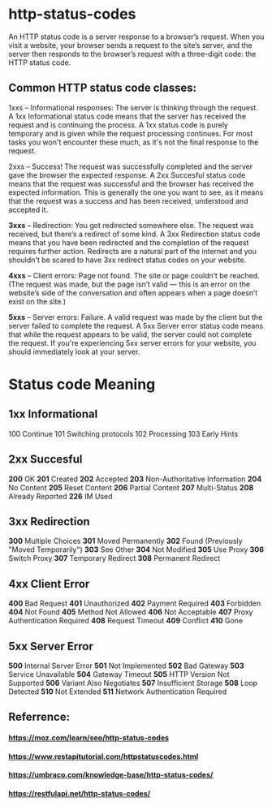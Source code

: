 # http-status-codes

An HTTP status code is a server response to a browser’s request. When you visit a website, your browser sends a request to the site’s server, and the server then responds to the browser’s request with a three-digit code: the HTTP status code.

## Common HTTP status code classes:

1xxs – Informational responses: The server is thinking through the request. A 1xx Informational status code means that the server has received the request and is continuing the process. A 1xx status code is purely temporary and is given while the request processing continues. For most tasks you won't encounter these much, as it's not the final response to the request.

2xxs – Success! The request was successfully completed and the server gave the browser the expected response. A 2xx Succesful status code means that the request was successful and the browser has received the expected information. This is generally the one you want to see, as it means that the request was a success and has been received, understood and accepted it.

__3xxs__ – Redirection: You got redirected somewhere else. The request was received, but there’s a redirect of some kind. A 3xx Redirection status code means that you have been redirected and the completion of the request requires further action. Redirects are a natural part of the internet and you shouldn't be scared to have 3xx redirect status codes on your website.

__4xxs__ – Client errors: Page not found. The site or page couldn’t be reached. (The request was made, but the page isn’t valid — this is an error on the website’s side of the conversation and often appears when a page doesn’t exist on the site.)

__5xxs__ – Server errors: Failure. A valid request was made by the client but the server failed to complete the request. A 5xx Server error status code means that while the request appears to be valid, the server could not complete the request. If you're experiencing 5xx server errors for your website, you should immediately look at your server. 

# **Status code	Meaning**
## 1xx Informational	 
100	Continue
101 Switching protocols
102	Processing
103	Early Hints
 	 
## 2xx Succesful	 
**200**	OK
**201**	Created
**202**	Accepted
**203** Non-Authoritative Information
**204**	No Content
**205**	Reset Content
**206**	Partial Content
**207**	Multi-Status
**208**	Already Reported
**226**	IM Used
 	 
## 3xx Redirection	 
**300**	Multiple Choices
**301**	Moved Permanently
**302**	Found (Previously "Moved Temporarily")
**303**	See Other
**304**	Not Modified
**305**	Use Proxy
**306**	Switch Proxy
**307**	Temporary Redirect
**308**	Permanent Redirect
 	 
## 4xx Client Error	 
**400**	Bad Request
**401**	Unauthorized
**402**	Payment Required
**403**	Forbidden
**404**	Not Found
**405**	Method Not Allowed
**406**	Not Acceptable
**407**	Proxy Authentication Required
**408**	Request Timeout
**409**	Conflict
**410**	Gone


 	 
## 5xx Server Error	 
**500**	Internal Server Error
**501**	Not Implemented
**502**	Bad Gateway
**503**	Service Unavailable
**504**	Gateway Timeout
**505**	HTTP Version Not Supported
**506**	Variant Also Negotiates
**507**	Insufficient Storage
**508**	Loop Detected
**510**	Not Extended
**511**	Network Authentication Required

## Referrence: 
#### https://moz.com/learn/seo/http-status-codes
#### https://www.restapitutorial.com/httpstatuscodes.html
#### https://umbraco.com/knowledge-base/http-status-codes/
#### https://restfulapi.net/http-status-codes/
